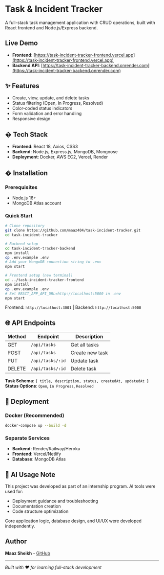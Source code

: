 # Task & Incident Tracker

A full-stack task management application with CRUD operations, built with React frontend and Node.js/Express backend.

##  Live Demo
- **Frontend**: [https://task-incident-tracker-frontend.vercel.app](https://task-incident-tracker-frontend.vercel.app)
- **Backend API**: [https://task-incident-tracker-backend.onrender.com](https://task-incident-tracker-backend.onrender.com)

## ✨ Features
- Create, view, update, and delete tasks
- Status filtering (Open, In Progress, Resolved)
- Color-coded status indicators
- Form validation and error handling
- Responsive design

## �️ Tech Stack
- **Frontend**: React 18, Axios, CSS3
- **Backend**: Node.js, Express.js, MongoDB, Mongoose
- **Deployment**: Docker, AWS EC2, Vercel, Render

## � Installation

### Prerequisites
- Node.js 16+
- MongoDB Atlas account

### Quick Start
```bash
# Clone repository
git clone https://github.com/maaz404/task-incident-tracker.git
cd task-incident-tracker

# Backend setup
cd task-incident-tracker-backend
npm install
cp .env.example .env
# Add your MongoDB connection string to .env
npm start

# Frontend setup (new terminal)
cd ../task-incident-tracker-frontend  
npm install
cp .env.example .env
# Set REACT_APP_API_URL=http://localhost:5000 in .env
npm start
```

Frontend: `http://localhost:3001` | Backend: `http://localhost:5000`

## 🌐 API Endpoints

| Method | Endpoint | Description |
|--------|----------|-------------|
| GET | `/api/tasks` | Get all tasks |
| POST | `/api/tasks` | Create new task |
| PUT | `/api/tasks/:id` | Update task |
| DELETE | `/api/tasks/:id` | Delete task |

**Task Schema**: `{ title, description, status, createdAt, updatedAt }`  
**Status Options**: `Open`, `In Progress`, `Resolved`

## 🚀 Deployment

### Docker (Recommended)
```bash
docker-compose up --build -d
```

### Separate Services
- **Backend**: Render/Railway/Heroku
- **Frontend**: Vercel/Netlify  
- **Database**: MongoDB Atlas

## 🤖 AI Usage Note

This project was developed as part of an internship program. AI tools were used for:
- Deployment guidance and troubleshooting
- Documentation creation
- Code structure optimization

Core application logic, database design, and UI/UX were developed independently.

##  Author

**Maaz Sheikh** - [GitHub](https://github.com/maaz404)

---
*Built with ❤️ for learning full-stack development*

